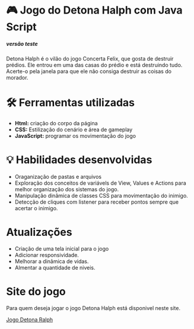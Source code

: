 <h1 aling= "center">🎮 Jogo do Detona Halph com Java Script</h1>
<h5 aling = "center">versão teste </h5>
<p>Detona Halph é o vilão do jogo Concerta Felix, que gosta de destruir prédios. Ele entrou em uma das casas do prédio e está destruindo tudo. Acerte-o pela janela para que ele não consiga destruir as coisas do morador. </p>

<h1 aling= "center">🛠️ Ferramentas utilizadas</h1>

<ul>
  <li><b> Html:</b> criação do corpo da página</li> 
  <li><b>CSS:</b> Estilização do cenário e área de gameplay</li>
  <li><b>JavaScript:</b> programar os movimentação do jogo</li>
</ul>

<h1 >💡 Habilidades desenvolvidas</h1> 
<ul>

  <li> Oraganização de pastas e arquivos </li>
  <li>Exploração dos conceitos de variávels de View, Values e Actions para melhor organização dos sistemas do jogo.</li>
  <li>Manipulação dinâmica de classes CSS para movimentação do inimigo.</li>
  <li>Detecção de cliques com listener para receber pontos sempre que acertar o inimigo.</li>
</ul>

<h1>Atualizações</h1>
<ul>

  <li> Criação de uma tela inicial para o jogo </li>
  <li>Adicionar responsividade.</li>
  <li>Melhorar a dinâmica de vidas.</li>
  <li>Almentar a quantidade de niveis.</li>
</ul>

<h1> Site do jogo </h1>
<p> Para quem deseja jogar o jogo Detona Halph está disponivel neste site.</p>
<a href="https://duarte-arthur21.github.io/Jogo-Detona-Ralph/" target="_blank">Jogo Detona Ralph </a>

